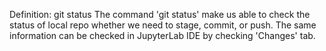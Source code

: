 Definition: git status
The command 'git status' make us able to check the status of local repo whether we need to stage, commit, or push.
The same information can be checked in JupyterLab IDE by checking 'Changes' tab.